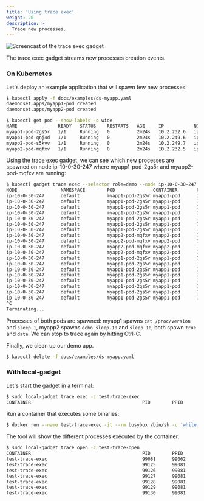 ```yaml
---
title: 'Using trace exec'
weight: 20
description: >
  Trace new processes.
---
```


![Screencast of the trace exec gadget](exec.gif)

The trace exec gadget streams new processes creation events.

### On Kubernetes

Let's deploy an example application that will spawn few new processes:

```bash
$ kubectl apply -f docs/examples/ds-myapp.yaml
daemonset.apps/myapp1-pod created
daemonset.apps/myapp2-pod created

$ kubectl get pod --show-labels -o wide
NAME               READY   STATUS    RESTARTS   AGE     IP           NODE             LABELS
myapp1-pod-2gs5r   1/1     Running   0          2m24s   10.2.232.6   ip-10-0-30-247   myapp=app-one,name=myapp1-pod,role=demo
myapp1-pod-qnj4d   1/1     Running   0          2m24s   10.2.249.6   ip-10-0-44-74    myapp=app-one,name=myapp1-pod,role=demo
myapp2-pod-s5kvv   1/1     Running   0          2m24s   10.2.249.7   ip-10-0-44-74    myapp=app-two,name=myapp2-pod,role=demo
myapp2-pod-mqfxv   1/1     Running   0          2m24s   10.2.232.5   ip-10-0-30-247   myapp=app-two,name=myapp2-pod,role=demo

```

Using the trace exec gadget, we can see which new processes are spawned on node
ip-10-0-30-247 where myapp1-pod-2gs5r and myapp2-pod-mqfxv are running:

```bash
$ kubectl gadget trace exec --selector role=demo --node ip-10-0-30-247
NODE                NAMESPACE        POD              CONTAINER       PID     PPID    COMM            RET ARGS
ip-10-0-30-247      default          myapp1-pod-2gs5r myapp1-pod      728770  728166  date              0 /bin/date
ip-10-0-30-247      default          myapp1-pod-2gs5r myapp1-pod      728771  728166  cat               0 /bin/cat /proc/version
ip-10-0-30-247      default          myapp1-pod-2gs5r myapp1-pod      728772  728166  sleep             0 /bin/sleep 1
ip-10-0-30-247      default          myapp1-pod-2gs5r myapp1-pod      728802  728166  true              0 /bin/true
ip-10-0-30-247      default          myapp1-pod-2gs5r myapp1-pod      728803  728166  date              0 /bin/date
ip-10-0-30-247      default          myapp1-pod-2gs5r myapp1-pod      728804  728166  cat               0 /bin/cat /proc/version
ip-10-0-30-247      default          myapp1-pod-2gs5r myapp1-pod      728805  728166  sleep             0 /bin/sleep 1
ip-10-0-30-247      default          myapp2-pod-mqfxv myapp2-pod      728832  728052  true              0 /bin/true
ip-10-0-30-247      default          myapp2-pod-mqfxv myapp2-pod      728833  728052  date              0 /bin/date
ip-10-0-30-247      default          myapp2-pod-mqfxv myapp2-pod      728834  728052  echo              0 /bin/echo sleep-10
ip-10-0-30-247      default          myapp2-pod-mqfxv myapp2-pod      728835  728052  sleep             0 /bin/sleep 10
ip-10-0-30-247      default          myapp1-pod-2gs5r myapp1-pod      728836  728166  true              0 /bin/true
ip-10-0-30-247      default          myapp1-pod-2gs5r myapp1-pod      728837  728166  date              0 /bin/date
ip-10-0-30-247      default          myapp1-pod-2gs5r myapp1-pod      728838  728166  cat               0 /bin/cat /proc/version
ip-10-0-30-247      default          myapp1-pod-2gs5r myapp1-pod      728839  728166  sleep             0 /bin/sleep 1
ip-10-0-30-247      default          myapp1-pod-2gs5r myapp1-pod      728880  728166  true              0 /bin/true
ip-10-0-30-247      default          myapp1-pod-2gs5r myapp1-pod      728881  728166  date              0 /bin/date
ip-10-0-30-247      default          myapp1-pod-2gs5r myapp1-pod      728882  728166  cat               0 /bin/cat /proc/version
ip-10-0-30-247      default          myapp1-pod-2gs5r myapp1-pod      728883  728166  sleep             0 /bin/sleep 1
^C
Terminating...
```
Processes of both pods are spawned: myapp1 spawns `cat /proc/version` and `sleep 1`,
myapp2 spawns `echo sleep-10` and `sleep 10`, both spawn `true` and `date`.
We can stop to trace again by hitting Ctrl-C.

Finally, we clean up our demo app.

```bash
$ kubectl delete -f docs/examples/ds-myapp.yaml
```

### With local-gadget

Let's start the gadget in a terminal:

```bash
$ sudo local-gadget trace exec -c test-trace-exec
CONTAINER                                         PID        PPID       COMM             RET ARGS
```

Run a container that executes some binaries:

```bash
$ docker run --name test-trace-exec -it --rm busybox /bin/sh -c 'while /bin/true ; do whoami ; sleep 3 ; done'
```

The tool will show the different processes executed by the container:

```bash
$ sudo local-gadget trace open -c test-trace-open
CONTAINER                                         PID        PPID       COMM             RET ARGS
test-trace-exec                                   99081      99062      sh               0   /bin/sh -c while /bin/true ; do whoami ; sleep 3 ; done
test-trace-exec                                   99125      99081      true             0   /bin/true
test-trace-exec                                   99126      99081      whoami           0   /bin/whoami
test-trace-exec                                   99127      99081      sleep            0   /bin/sleep 3
test-trace-exec                                   99128      99081      true             0   /bin/true
test-trace-exec                                   99129      99081      whoami           0   /bin/whoami
test-trace-exec                                   99130      99081      sleep            0   /bin/sleep 3
```
